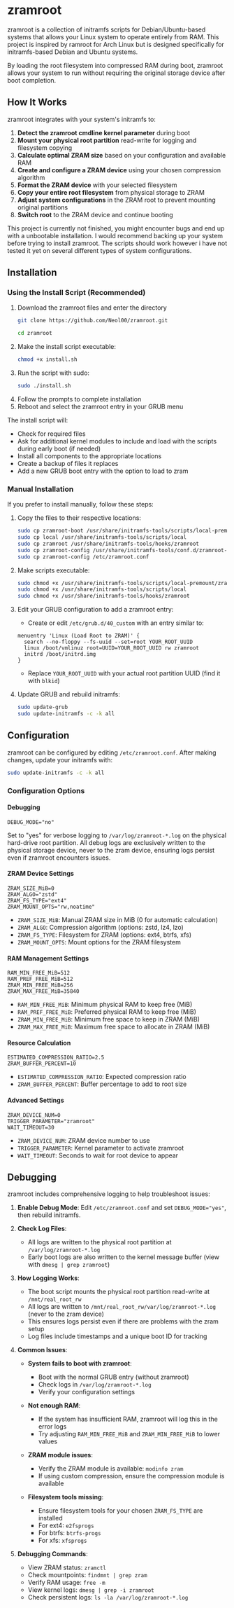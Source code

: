 # zramroot

zramroot is a collection of initramfs scripts for Debian/Ubuntu-based systems that allows your Linux system to operate entirely from RAM. This project is inspired by ramroot for Arch Linux but is designed specifically for initramfs-based Debian and Ubuntu systems.

By loading the root filesystem into compressed RAM during boot, zramroot allows your system to run without requiring the original storage device after boot completion.

## How It Works

zramroot integrates with your system's initramfs to:

1. **Detect the zramroot cmdline kernel parameter** during boot
2. **Mount your physical root partition** read-write for logging and filesystem copying
3. **Calculate optimal ZRAM size** based on your configuration and available RAM
4. **Create and configure a ZRAM device** using your chosen compression algorithm
5. **Format the ZRAM device** with your selected filesystem
6. **Copy your entire root filesystem** from physical storage to ZRAM
7. **Adjust system configurations** in the ZRAM root to prevent mounting original partitions
8. **Switch root** to the ZRAM device and continue booting

This project is currently not finished, you might encounter bugs and end up with a unbootable installation. I would recommend backing up your system before trying to install zramroot. The scripts should work however i have not tested it yet on several different types of system configurations. 

## Installation

### Using the Install Script (Recommended)

1. Download the zramroot files and enter the directory
   ```bash
   git clone https://github.com/Neol00/zramroot.git
   ```
   ```bash
   cd zramroot
   ```
2. Make the install script executable:
   ```bash
   chmod +x install.sh
   ```
3. Run the script with sudo:
   ```bash
   sudo ./install.sh
   ```
4. Follow the prompts to complete installation
5. Reboot and select the zramroot entry in your GRUB menu

The install script will:
- Check for required files
- Ask for additional kernel modules to include and load with the scripts during early boot (if needed)
- Install all components to the appropriate locations
- Create a backup of files it replaces
- Add a new GRUB boot entry with the option to load to zram

### Manual Installation

If you prefer to install manually, follow these steps:

1. Copy the files to their respective locations:
   ```bash
   sudo cp zramroot-boot /usr/share/initramfs-tools/scripts/local-premount/zramroot-boot
   sudo cp local /usr/share/initramfs-tools/scripts/local
   sudo cp zramroot /usr/share/initramfs-tools/hooks/zramroot
   sudo cp zramroot-config /usr/share/initramfs-tools/conf.d/zramroot-config
   sudo cp zramroot-config /etc/zramroot.conf
   ```

2. Make scripts executable:
   ```bash
   sudo chmod +x /usr/share/initramfs-tools/scripts/local-premount/zramroot-boot
   sudo chmod +x /usr/share/initramfs-tools/scripts/local
   sudo chmod +x /usr/share/initramfs-tools/hooks/zramroot
   ```

3. Edit your GRUB configuration to add a zramroot entry:
   - Create or edit `/etc/grub.d/40_custom` with an entry similar to:
   ```
   menuentry 'Linux (Load Root to ZRAM)' {
     search --no-floppy --fs-uuid --set=root YOUR_ROOT_UUID
     linux /boot/vmlinuz root=UUID=YOUR_ROOT_UUID rw zramroot
     initrd /boot/initrd.img
   }
   ```
   - Replace `YOUR_ROOT_UUID` with your actual root partition UUID (find it with `blkid`)

4. Update GRUB and rebuild initramfs:
   ```bash
   sudo update-grub
   sudo update-initramfs -c -k all
   ```

## Configuration

zramroot can be configured by editing `/etc/zramroot.conf`. After making changes, update your initramfs with:
```bash
sudo update-initramfs -c -k all
```

### Configuration Options

#### Debugging
```
DEBUG_MODE="no"
```
Set to "yes" for verbose logging to `/var/log/zramroot-*.log` on the physical hard-drive root partition. All debug logs are exclusively written to the physical storage device, never to the zram device, ensuring logs persist even if zramroot encounters issues.

#### ZRAM Device Settings
```
ZRAM_SIZE_MiB=0
ZRAM_ALGO="zstd"
ZRAM_FS_TYPE="ext4"
ZRAM_MOUNT_OPTS="rw,noatime"
```
- `ZRAM_SIZE_MiB`: Manual ZRAM size in MiB (0 for automatic calculation)
- `ZRAM_ALGO`: Compression algorithm (options: zstd, lz4, lzo)
- `ZRAM_FS_TYPE`: Filesystem for ZRAM (options: ext4, btrfs, xfs)
- `ZRAM_MOUNT_OPTS`: Mount options for the ZRAM filesystem

#### RAM Management Settings
```
RAM_MIN_FREE_MiB=512
RAM_PREF_FREE_MiB=512
ZRAM_MIN_FREE_MiB=256
ZRAM_MAX_FREE_MiB=35840
```
- `RAM_MIN_FREE_MiB`: Minimum physical RAM to keep free (MiB)
- `RAM_PREF_FREE_MiB`: Preferred physical RAM to keep free (MiB)
- `ZRAM_MIN_FREE_MiB`: Minimum free space to keep in ZRAM (MiB)
- `ZRAM_MAX_FREE_MiB`: Maximum free space to allocate in ZRAM (MiB)

#### Resource Calculation
```
ESTIMATED_COMPRESSION_RATIO=2.5
ZRAM_BUFFER_PERCENT=10
```
- `ESTIMATED_COMPRESSION_RATIO`: Expected compression ratio
- `ZRAM_BUFFER_PERCENT`: Buffer percentage to add to root size

#### Advanced Settings
```
ZRAM_DEVICE_NUM=0
TRIGGER_PARAMETER="zramroot"
WAIT_TIMEOUT=30
```
- `ZRAM_DEVICE_NUM`: ZRAM device number to use
- `TRIGGER_PARAMETER`: Kernel parameter to activate zramroot
- `WAIT_TIMEOUT`: Seconds to wait for root device to appear

## Debugging

zramroot includes comprehensive logging to help troubleshoot issues:

1. **Enable Debug Mode**: Edit `/etc/zramroot.conf` and set `DEBUG_MODE="yes"`, then rebuild initramfs.

2. **Check Log Files**:
   - All logs are written to the physical root partition at `/var/log/zramroot-*.log`
   - Early boot logs are also written to the kernel message buffer (view with `dmesg | grep zramroot`)
   
3. **How Logging Works**:
   - The boot script mounts the physical root partition read-write at `/mnt/real_root_rw`
   - All logs are written to `/mnt/real_root_rw/var/log/zramroot-*.log` (never to the zram device)
   - This ensures logs persist even if there are problems with the zram setup
   - Log files include timestamps and a unique boot ID for tracking

3. **Common Issues**:

   - **System fails to boot with zramroot**:
     - Boot with the normal GRUB entry (without zramroot)
     - Check logs in `/var/log/zramroot-*.log`
     - Verify your configuration settings

   - **Not enough RAM**:
     - If the system has insufficient RAM, zramroot will log this in the error logs
     - Try adjusting `RAM_MIN_FREE_MiB` and `ZRAM_MIN_FREE_MiB` to lower values

   - **ZRAM module issues**:
     - Verify the ZRAM module is available: `modinfo zram`
     - If using custom compression, ensure the compression module is available

   - **Filesystem tools missing**:
     - Ensure filesystem tools for your chosen `ZRAM_FS_TYPE` are installed
     - For ext4: `e2fsprogs`
     - For btrfs: `btrfs-progs`
     - For xfs: `xfsprogs`

4. **Debugging Commands**:
   - View ZRAM status: `zramctl`
   - Check mountpoints: `findmnt | grep zram`
   - Verify RAM usage: `free -m`
   - View kernel logs: `dmesg | grep -i zramroot`
   - Check persistent logs: `ls -la /var/log/zramroot-*.log`
